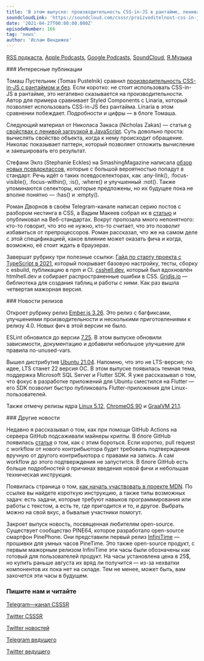 ```yaml
---
title: 'В этом выпуске: производительность CSS-in-JS в рантайме, ленивая загрузка свойств в JS, обзор новых псевдоклассов, пояснение спецификации CSS Nesting, релиз Ubuntu 21.04 и open-source часы.'
soundcloudLink: 'https://soundcloud.com/csssr/proizvoditelnost-css-in-js-uchastie-v-razvitii-mdn-novye-psevdoklassy-css-nesting-ubuntu-2104'
date: '2021-04-27T00:00:00.000Z'
episodeNumber: 166
tag: 'news'
author: 'Ислам Виндижев'
---
```


  [RSS подкаста](https://radio.csssr.com/rss/news512.rss), [Apple Podcasts](https://podcasts.apple.com/us/podcast/id1370045815), [Google Podcasts](https://podcasts.google.com/?feed=aHR0cHM6Ly9yYWRpby5jc3Nzci5jb20vcnNzL25ld3M1MTIucnNz&ep=14), [SoundCloud](https://soundcloud.com/csssr/sets/512-news), [Я.Музыка](https://music.yandex.ru/album/7040324/track/54795992)

<ParagraphWithImage imageName="manWithLaptop" imageSide="right">
  ### Интересные публикации

Томаш Пустельник (Tomas Pustelnik) сравнил [производительность CSS-in-JS c рантаймом и без](https://pustelto.com/blog/css-vs-css-in-js-perf/). Если коротко: не стоит использовать CSS-in-JS в рантайме, это негативно сказывается на производительности. Автор для примера сравнивает Styled Components с Linaria, который позволяет использовать CSS-in-JS без рантайма. Linaria в этом сравнении побеждает. Подробности и цифры — в блоге Томаша.
</ParagraphWithImage>

Следующий материал от Николаса Закаса (Nicholas Zakas) — статья [о свойствах с ленивой загрузкой в JavaScript](https://humanwhocodes.com/blog/2021/04/lazy-loading-property-pattern-javascript/). Суть довольно проста: вычислять свойство объекта, когда к нему происходит обращение. Николас показывает паттерн, который позволяет отложить вычисление и закешировать его результат.

Стефани Эклз (Stephanie Eckles) на SmashingMagazine написала [обзор новых псевдоклассов](https://www.smashingmagazine.com/2021/04/guide-supported-modern-css-pseudo-class-selectors/), которые с большой вероятностью попадут в стандарт. Речь идёт о таких псевдоселекторах, как :any-link(), :focus-visible(), :focus-within(), :is(), :where() и улучшенный :not(). Также упоминаются селекторы, которые предложены, но их будущее пока не вполне понятно — :has() и :empty().

Роман Дворнов в своём Telegram-канале написал серию постов с разбором нестинга в CSS, а Вадим Макеев собрал их в [статью](https://web-standards.ru/articles/css-nesting/) и опубликовал на Веб-стандартах. Вокруг пропозала много непонятного: кто-то говорит, что это не нужно, кто-то считает, что это позволит избавиться от препроцессоров. Роман рассказал, что же на самом деле с этой спецификацией, какое влияние может оказать фича и когда, возможно, её стоит ждать в браузерах.

Завершат рубрику три полезные ссылки:
[Гайд по старту проекта с TypeScript в 2021](https://www.metachris.com/2021/04/starting-a-typescript-project-in-2021/), который покрывает базовую настройку, тесты, сборку с esbuild, публикацию в npm и CI.
[csshell.dev](https://csshell.dev/), который был вдохновлён htmlhell.dev и собирает распространенные ошибки в CSS.
[Gridjs.io](https://gridjs.io/) — библиотека для создания таблиц и работы с ними. Как раз вышла четвертая мажорная версия.


<ParagraphWithImage imageName="laptopNews" imageSide="right">
  ### Новости релизов

Откроет рубрику релиз [Ember.js 3.26](https://blog.emberjs.com/ember-3-26-released/). Это релиз с багфиксами, улучшениями производительности и несколькими приготовлениями к релизу 4.0. Новых фич в этой версии не было.
</ParagraphWithImage>

ESLint обновился до версии [7.25](https://github.com/eslint/eslint/releases/tag/v7.25.0). В этом выпуске обновили зависимости, документацию и добавили небольшое улучшение для правила no-unused-vars.

Вышел дистрибутив [Ubuntu 21.04](https://lists.ubuntu.com/archives/ubuntu-announce/2021-April/000268.html). Напомню, что это не LTS-версия; по идее, LTS станет 22 версия ОС. В этом выпуске появилась темная тема, поддержка Microsoft SQL Server и Flutter SDK. Я уже рассказывал о том, что фокус в разработке приложений для Ubuntu сместился на Flutter — его SDK позволит быстро публиковать Flutter-приложения для Linux-пользователей.

Также отмечу релизы ядра [Linux 5.12](https://lkml.org/lkml/2021/4/25/225), [ChromeOS 90](https://chromereleases.googleblog.com/2021/04/stable-channel-update-for-chrome-os_21.html) и [GraalVM 21.1](https://medium.com/graalvm/graalvm-21-1-96e18f6806bf).

<ParagraphWithImage imageName="laptopDialog" imageSide="right">
  ### Другие новости

Недавно я рассказывал о том, как при помощи GitHub Actions на сервера GitHub подсаживали майнеры крипты. В блоге GitHub появилась [статья](https://github.blog/changelog/2021-04-22-github-actions-maintainers-must-approve-first-time-contributer-workflow-runs/) о том, как с этим бороться. Если коротко, pull request с workflow от нового контрибьютора будет требовать подтверждения вручную от другого контрибьютора с правами на запись. А сам workflow до этого подтверждения не запустится. В блоге GitHub есть больше подробностей о причинах введения новой фичи и небольшая техническая инструкция.
</ParagraphWithImage>

Появилась страница о том, [как начать участвовать в проекте MDN](https://developer.mozilla.org/ru/docs/MDN/Contribute/Getting_started). По ссылке вы найдете короткую инструкцию, а также типы возможных задач: есть задачи, которые требуют навыков программирования или работы с текстом, а есть те, где пригодится и то, и другое. Выбрать можно на свой вкус, а бывалые участники помогут.

Закроет выпуск новость, посвященная любителям open-source. Существует сообщество PINE64, которое разработало open-source смартфон PinePhone. Они представили первый релиз [InfiniTime](https://www.pine64.org/2021/04/22/its-time-infinitime-1-0/) — прошивки для умных часов PineTime. Это также open-source продукт, с первым мажорным релизом InfiniTime эти часы были обозначены как готовый для пользователей продукт. На часы установлена цена в 25$, но купить раньше августа их вряд ли получится — из-за нехватки компонентов их пока нет на складе. Тем не менее, может быть, вам захочется эти часы в будущем.

  ### Пишите нам и читайте
  [Telegram—канал CSSSR](https://t.me/csssr)

  [Twitter CSSSR](https://twitter.com/csssr_dev)

  [Twitter новостей](https://twitter.com/csssr_news)

  [Telegram ведущего](https://t.me/Vindizh)

  [Twitter ведущего](https://twitter.com/Vindizh)
